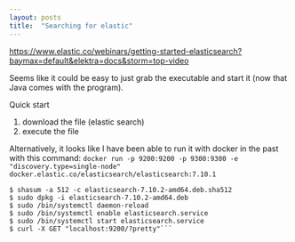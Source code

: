```yaml
---
layout: posts
title:  "Searching for elastic"
---
```

https://www.elastic.co/webinars/getting-started-elasticsearch?baymax=default&elektra=docs&storm=top-video

Seems like it could be easy to just grab the executable and start it (now that Java comes with the program). 

Quick start

1. download the file (elastic search)
2. execute the file

Alternatively, it looks like I have been able to run it with docker in the past with this command:
`docker run -p 9200:9200 -p 9300:9300 -e "discovery.type=single-node" docker.elastic.co/elasticsearch/elasticsearch:7.10.1`

```wget https://artifacts.elastic.co/downloads/elasticsearch/elasticsearch-7.10.2-amd64.deb.sha512
$ shasum -a 512 -c elasticsearch-7.10.2-amd64.deb.sha512
$ sudo dpkg -i elasticsearch-7.10.2-amd64.deb
$ sudo /bin/systemctl daemon-reload
$ sudo /bin/systemctl enable elasticsearch.service
$ sudo /bin/systemctl start elasticsearch.service
$ curl -X GET "localhost:9200/?pretty"```
